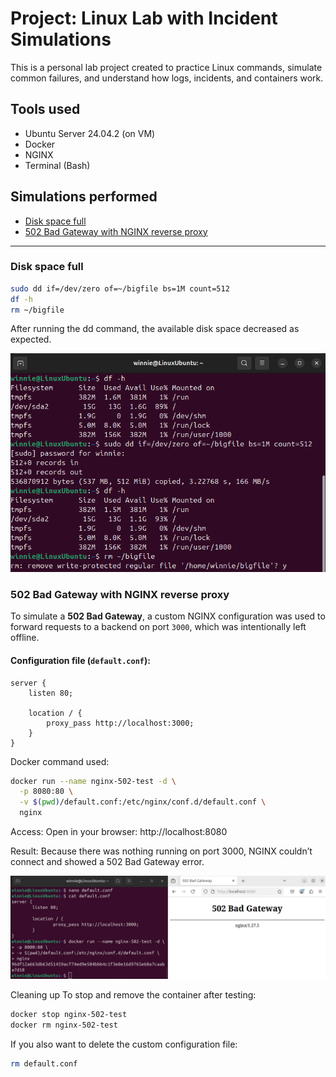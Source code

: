 # Project: Linux Lab with Incident Simulations

This is a personal lab project created to practice Linux commands, simulate common failures, and understand how logs, incidents, and containers work.

## Tools used
- Ubuntu Server 24.04.2 (on VM)
- Docker
- NGINX
- Terminal (Bash)

## Simulations performed

- [Disk space full](#disk-space-full)
- [502 Bad Gateway with NGINX reverse proxy](#502-bad-gateway-with-nginx-reverse-proxy)

---

### Disk space full

```bash
sudo dd if=/dev/zero of=~/bigfile bs=1M count=512
df -h
rm ~/bigfile
```

After running the dd command, the available disk space decreased as expected.

![Disk full simulation](prints/disk-full.png)

### 502 Bad Gateway with NGINX reverse proxy

To simulate a **502 Bad Gateway**, a custom NGINX configuration was used to forward requests to a backend on port `3000`, which was intentionally left offline.

#### Configuration file (`default.conf`):

```nginx
server {
    listen 80;

    location / {
        proxy_pass http://localhost:3000;
    }
}
```

Docker command used:

```bash
docker run --name nginx-502-test -d \
  -p 8080:80 \
  -v $(pwd)/default.conf:/etc/nginx/conf.d/default.conf \
  nginx
```

Access:
Open in your browser: http://localhost:8080

Result:
Because there was nothing running on port 3000, NGINX couldn’t connect and showed a 502 Bad Gateway error.

![502 Bad Gateway in browser](prints/nginx-502-browser.png)

Cleaning up
To stop and remove the container after testing:
```bash
docker stop nginx-502-test
docker rm nginx-502-test
```

If you also want to delete the custom configuration file:
```bash
rm default.conf
```
